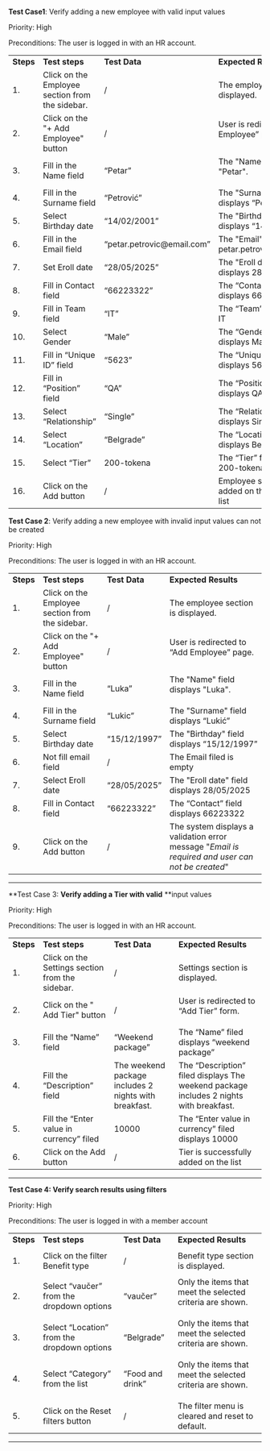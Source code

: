 **Test Case1**: Verify adding a new employee with valid input values

Priority: High

Preconditions: The user is logged in with an HR account.

 


<table>
  <tr>
   <td><strong>Steps</strong>
   </td>
   <td><strong>Test steps</strong>
   </td>
   <td><strong>Test Data</strong>
   </td>
   <td><strong>Expected Results</strong>
   </td>
  </tr>
  <tr>
   <td>1.
   </td>
   <td>Click on the Employee section from the sidebar.
   </td>
   <td> 
<p>
/
   </td>
   <td>The employee section is displayed.
   </td>
  </tr>
  <tr>
   <td>2.
   </td>
   <td>Click on the "+ Add Employee" button
   </td>
   <td> 
<p>
/
   </td>
   <td>User is redirected to “Add Employee” page.
<p>
 
   </td>
  </tr>
  <tr>
   <td>3.
   </td>
   <td>Fill in the Name field
   </td>
   <td>“Petar”
   </td>
   <td>The "Name" field displays "Petar".
<p>
 
   </td>
  </tr>
  <tr>
   <td>4.
   </td>
   <td>Fill in the Surname field
   </td>
   <td>“Petrović”
   </td>
   <td>The "Surname" field displays “Petrović”
   </td>
  </tr>
  <tr>
   <td>5.
   </td>
   <td>Select Birthday date
   </td>
   <td>“14/02/2001”
   </td>
   <td>The "Birthday" field displays “14/02/2001”
   </td>
  </tr>
  <tr>
   <td>6.
   </td>
   <td>Fill in the Email field
   </td>
   <td>“petar.petrovic@email.com”
   </td>
   <td>The "Email" field displays petar.petrovic@email.com
   </td>
  </tr>
  <tr>
   <td>7.
   </td>
   <td>Set Eroll date
   </td>
   <td>“28/05/2025”
   </td>
   <td>The "Eroll date" field displays 28/05/2025
   </td>
  </tr>
  <tr>
   <td>8.
   </td>
   <td>Fill in Contact field
   </td>
   <td>“66223322”
   </td>
   <td>The “Contact” field displays 66223322
   </td>
  </tr>
  <tr>
   <td>9.
   </td>
   <td>Fill in Team field
   </td>
   <td>“IT”
   </td>
   <td>The “Team” field displays IT
   </td>
  </tr>
  <tr>
   <td>10.
   </td>
   <td>Select Gender
   </td>
   <td>“Male”
   </td>
   <td>The “Gender” field displays Male
   </td>
  </tr>
  <tr>
   <td>11.
   </td>
   <td>Fill in “Unique ID” field
   </td>
   <td>“5623”
   </td>
   <td>The “Unique ID” field displays 5623
   </td>
  </tr>
  <tr>
   <td>12.
   </td>
   <td>Fill in “Position” field
   </td>
   <td>“QA”
   </td>
   <td>The “Position” field displays QA
   </td>
  </tr>
  <tr>
   <td>13.
   </td>
   <td>Select “Relationship”
   </td>
   <td>“Single”
   </td>
   <td>The “Relationship” field displays Single
   </td>
  </tr>
  <tr>
   <td>14.
   </td>
   <td>Select “Location”
   </td>
   <td>“Belgrade”
   </td>
   <td>The “Location” field displays Belgrade
   </td>
  </tr>
  <tr>
   <td>15.
   </td>
   <td>Select “Tier”
   </td>
   <td>200-tokena
   </td>
   <td>The “Tier” filed displays 200-tokena
   </td>
  </tr>
  <tr>
   <td>16.
   </td>
   <td>Click on the Add button
   </td>
   <td>/
   </td>
   <td>Employee successfully added on the Employees list
   </td>
  </tr>
</table>


**Test Case 2**: Verify adding a new employee with invalid input values can not be created

Priority: High

Preconditions: The user is logged in with an HR account.


<table>
  <tr>
   <td><strong>Steps</strong>
   </td>
   <td><strong>Test steps</strong>
   </td>
   <td><strong>Test Data</strong>
   </td>
   <td><strong>Expected Results</strong>
   </td>
  </tr>
  <tr>
   <td>1.
   </td>
   <td>Click on the Employee section from the sidebar.
   </td>
   <td> 
<p>
/
   </td>
   <td>The employee section is displayed.
   </td>
  </tr>
  <tr>
   <td>2.
   </td>
   <td>Click on the "+ Add Employee" button
   </td>
   <td> 
<p>
/
   </td>
   <td>User is redirected to “Add Employee” page.
<p>
 
   </td>
  </tr>
  <tr>
   <td>3.
   </td>
   <td>Fill in the Name field
   </td>
   <td>“Luka”
   </td>
   <td>The "Name" field displays "Luka".
<p>
 
   </td>
  </tr>
  <tr>
   <td>4.
   </td>
   <td>Fill in the Surname field
   </td>
   <td>“Lukic”
   </td>
   <td>The "Surname" field displays “Lukić”
   </td>
  </tr>
  <tr>
   <td>5.
   </td>
   <td>Select Birthday date
   </td>
   <td>“15/12/1997”
   </td>
   <td>The "Birthday" field displays “15/12/1997”
   </td>
  </tr>
  <tr>
   <td>6.
   </td>
   <td>Not fill email field
   </td>
   <td>/
   </td>
   <td>The Email filed is empty
   </td>
  </tr>
  <tr>
   <td>7.
   </td>
   <td>Select Eroll date
   </td>
   <td>“28/05/2025”
   </td>
   <td>The "Eroll date" field displays 28/05/2025
   </td>
  </tr>
  <tr>
   <td>8.
   </td>
   <td>Fill in Contact field
   </td>
   <td>“66223322”
   </td>
   <td>The “Contact” field displays 66223322
   </td>
  </tr>
  <tr>
   <td>9.
   </td>
   <td>Click on the Add button
   </td>
   <td>/
   </td>
   <td>The system displays a validation error message "<em>Email is required and user can not be created</em>"
   </td>
  </tr>
</table>


 

** **

**Test Case 3: **Verify adding a Tier with valid** **input values

Priority: High

Preconditions: The user is logged in with an HR account.

 


<table>
  <tr>
   <td><strong>Steps</strong>
   </td>
   <td><strong>Test steps</strong>
   </td>
   <td><strong>Test Data</strong>
   </td>
   <td><strong>Expected Results</strong>
   </td>
  </tr>
  <tr>
   <td>1.
   </td>
   <td>Click on the Settings section from the sidebar.
   </td>
   <td> 
<p>
/
   </td>
   <td>Settings section is displayed.
   </td>
  </tr>
  <tr>
   <td>2.
   </td>
   <td>Click on the " Add Tier" button
   </td>
   <td> 
<p>
/
   </td>
   <td>User is redirected to “Add Tier” form.
<p>
 
   </td>
  </tr>
  <tr>
   <td>3.
   </td>
   <td>Fill the “Name” field
   </td>
   <td>“Weekend package”
   </td>
   <td>The “Name” filed displays “weekend package”
   </td>
  </tr>
  <tr>
   <td>4.
   </td>
   <td>Fill the “Description” field
   </td>
   <td>The weekend package includes 2 nights with breakfast.
   </td>
   <td>The “Description” filed displays The weekend package includes 2 nights with breakfast.
   </td>
  </tr>
  <tr>
   <td>5.
   </td>
   <td>Fill the “Enter value in currency” filed
   </td>
   <td>10000
   </td>
   <td>The “Enter value in currency” filed displays 10000
   </td>
  </tr>
  <tr>
   <td>6.
   </td>
   <td>Click on the Add button
   </td>
   <td>/
   </td>
   <td>Tier is successfully added on the list
   </td>
  </tr>
</table>


** **

**Test Case 4: Verify search results using filters**

Priority: High

Preconditions: The user is logged in with a member account


<table>
  <tr>
   <td><strong>Steps</strong>
   </td>
   <td><strong>Test steps</strong>
   </td>
   <td><strong>Test Data</strong>
   </td>
   <td><strong>Expected Results</strong>
   </td>
  </tr>
  <tr>
   <td>1.
   </td>
   <td>Click on the filter Benefit type
   </td>
   <td> 
<p>
/
   </td>
   <td>Benefit type section is displayed.
   </td>
  </tr>
  <tr>
   <td>2.
   </td>
   <td>Select “vaučer” from the dropdown options
   </td>
   <td> 
<p>
“vaučer”
   </td>
   <td>Only the items that meet the selected criteria are shown.
<p>
 
   </td>
  </tr>
  <tr>
   <td>3.
   </td>
   <td>Select “Location” from the dropdown options
   </td>
   <td>“Belgrade”
   </td>
   <td>Only the items that meet the selected criteria are shown.
<p>
 
   </td>
  </tr>
  <tr>
   <td>4.
   </td>
   <td>Select “Category” from the list
   </td>
   <td>“Food and drink”
   </td>
   <td>Only the items that meet the selected criteria are shown.
<p>
 
   </td>
  </tr>
  <tr>
   <td>5.
   </td>
   <td>Click on the Reset filters button
   </td>
   <td>/
   </td>
   <td>The filter menu is cleared and reset to default.
   </td>
  </tr>
</table>


** **
